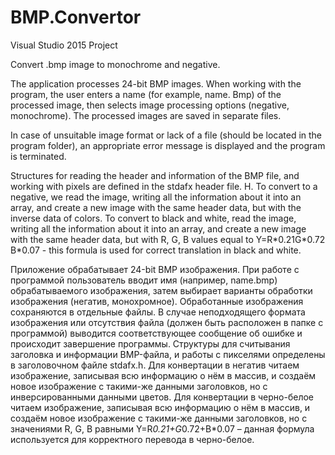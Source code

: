 # BMP.Convertor
Visual Studio 2015 Project

  Convert .bmp image to monochrome and negative.

  The application processes 24-bit BMP images. When working with the program, the user enters a name (for example, name. Bmp) of the processed image, then selects image processing options (negative, monochrome). The processed images are saved in separate files. 
 <p> In case of unsuitable image format or lack of a file (should be located in the program folder), an appropriate error message is displayed and the program is terminated.</p>
  <p>Structures for reading the header and information of the BMP file, and working with pixels are defined in the stdafx header file. H. To convert to a negative, we read the image, writing all the information about it into an array, and create a new image with the same header data, but with the inverse data of colors. To convert to black and white, read the image, writing all the information about it into an array, and create a new image with the same header data, but with R, G, B values equal to Y=R*0.21G*0.72 B*0.07 - this formula is used for correct translation in black and white.</p>


  Приложение обрабатывает 24-bit BMP изображения. При работе с программой пользователь вводит имя (например, name.bmp) обрабатываемого изображения, затем выбирает варианты обработки изображения (негатив, монохромное). Обработанные изображения сохраняются в отдельные файлы.
  В случае неподходящего формата изображения или отсутствия файла (должен быть расположен в папке с программой) выводится соответствующее сообщение об ошибке и происходит завершение программы.
  Структуры для считывания заголовка и информации BMP-файла, и работы с пикселями определены в заголовочном файле stdafx.h. Для конвертации в негатив читаем изображение, записывая всю информацию о нём в массив, и создаём новое изображение с такими-же данными заголовков, но с инверсированными данными цветов. Для конвертации в черно-белое читаем изображение, записывая всю информацию о нём в массив, и создаём новое изображение с такими-же данными заголовков, но с значениями R, G, B равными Y=R*0.21+G*0.72+B*0.07 – данная формула используется для корректного перевода в черно-белое.

